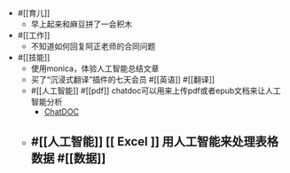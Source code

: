 - #[[育儿]]
    - 早上起来和麻豆拼了一会积木
- #[[工作]]
    - 不知道如何回复阿正老师的合同问题
- #[[技能]]
    - 使用monica，体验人工智能总结文章
    - 买了“沉浸式翻译”插件的七天会员  #[[英语]] #[[翻译]]
    - #[[人工智能]] #[[pdf]] chatdoc可以用来上传pdf或者epub文档来让人工智能分析
        - [ChatDOC](https://chatdoc.com/chatdoc/#/chat/58d35f20-b1e7-4ca8-98f1-b6ec547dab0e)
    - #[[人工智能]] [[ Excel ]] 用人工智能来处理表格数据 #[[数据]]
        - 

